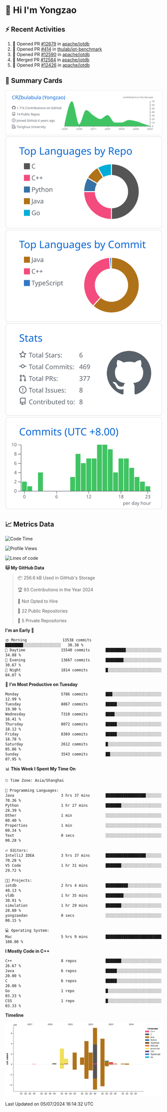 # 👋 Hi I'm Yongzao

## ⚡ Recent Activities
<!--START_SECTION:activity-->
1. 💪 Opened PR [#12679](https://github.com/apache/iotdb/pull/12679) in [apache/iotdb](https://github.com/apache/iotdb)
2. 💪 Opened PR [#414](https://github.com/thulab/iot-benchmark/pull/414) in [thulab/iot-benchmark](https://github.com/thulab/iot-benchmark)
3. 💪 Opened PR [#12590](https://github.com/apache/iotdb/pull/12590) in [apache/iotdb](https://github.com/apache/iotdb)
4. 🎉 Merged PR [#12584](https://github.com/apache/iotdb/pull/12584) in [apache/iotdb](https://github.com/apache/iotdb)
5. 💪 Opened PR [#12426](https://github.com/apache/iotdb/pull/12426) in [apache/iotdb](https://github.com/apache/iotdb)
<!--END_SECTION:activity-->

## 🎑 Summary Cards

[![](https://raw.githubusercontent.com/CRZbulabula/CRZbulabula/main/profile-summary-card-output/github/0-profile-details.svg)](https://github.com/vn7n24fzkq/github-profile-summary-cards)
[![](https://raw.githubusercontent.com/CRZbulabula/CRZbulabula/main/profile-summary-card-output/github/1-repos-per-language.svg)](https://github.com/vn7n24fzkq/github-profile-summary-cards) [![](https://raw.githubusercontent.com/CRZbulabula/CRZbulabula/main/profile-summary-card-output/github/2-most-commit-language.svg)](https://github.com/vn7n24fzkq/github-profile-summary-cards)
[![](https://raw.githubusercontent.com/CRZbulabula/CRZbulabula/main/profile-summary-card-output/github/3-stats.svg)](https://github.com/vn7n24fzkq/github-profile-summary-cards) [![](https://raw.githubusercontent.com/CRZbulabula/CRZbulabula/main/profile-summary-card-output/github/4-productive-time.svg)](https://github.com/vn7n24fzkq/github-profile-summary-cards)

## 📈 Metrics Data

<!--START_SECTION:waka-->
![Code Time](http://img.shields.io/badge/Code%20Time-665%20hrs%2015%20mins-blue)

![Profile Views](http://img.shields.io/badge/Profile%20Views-0-blue)

![Lines of code](https://img.shields.io/badge/From%20Hello%20World%20I%27ve%20Written-27.8%20million%20lines%20of%20code-blue)

**🐱 My GitHub Data** 

> 📦 256.6 kB Used in GitHub's Storage 
 > 
> 🏆 93 Contributions in the Year 2024
 > 
> 🚫 Not Opted to Hire
 > 
> 📜 22 Public Repositories 
 > 
> 🔑 5 Private Repositories 
 > 
**I'm an Early 🐤** 

```text
🌞 Morning                13538 commits       ████████░░░░░░░░░░░░░░░░░   30.38 % 
🌆 Daytime                15540 commits       █████████░░░░░░░░░░░░░░░░   34.88 % 
🌃 Evening                13667 commits       ████████░░░░░░░░░░░░░░░░░   30.67 % 
🌙 Night                  1814 commits        █░░░░░░░░░░░░░░░░░░░░░░░░   04.07 % 
```
📅 **I'm Most Productive on Tuesday** 

```text
Monday                   5786 commits        ███░░░░░░░░░░░░░░░░░░░░░░   12.99 % 
Tuesday                  8867 commits        █████░░░░░░░░░░░░░░░░░░░░   19.90 % 
Wednesday                7310 commits        ████░░░░░░░░░░░░░░░░░░░░░   16.41 % 
Thursday                 8072 commits        █████░░░░░░░░░░░░░░░░░░░░   18.12 % 
Friday                   8369 commits        █████░░░░░░░░░░░░░░░░░░░░   18.78 % 
Saturday                 2612 commits        █░░░░░░░░░░░░░░░░░░░░░░░░   05.86 % 
Sunday                   3543 commits        ██░░░░░░░░░░░░░░░░░░░░░░░   07.95 % 
```


📊 **This Week I Spent My Time On** 

```text
🕑︎ Time Zone: Asia/Shanghai

💬 Programming Languages: 
Java                     3 hrs 37 mins       ██████████████████░░░░░░░   70.36 % 
Python                   1 hr 27 mins        ███████░░░░░░░░░░░░░░░░░░   28.39 % 
Other                    1 min               ░░░░░░░░░░░░░░░░░░░░░░░░░   00.40 % 
Properties               1 min               ░░░░░░░░░░░░░░░░░░░░░░░░░   00.34 % 
Text                     0 secs              ░░░░░░░░░░░░░░░░░░░░░░░░░   00.28 % 

🔥 Editors: 
IntelliJ IDEA            3 hrs 37 mins       ██████████████████░░░░░░░   70.28 % 
VS Code                  1 hr 31 mins        ███████░░░░░░░░░░░░░░░░░░   29.72 % 

🐱‍💻 Projects: 
iotdb                    2 hrs 4 mins        ██████████░░░░░░░░░░░░░░░   40.13 % 
vldb                     1 hr 35 mins        ████████░░░░░░░░░░░░░░░░░   30.91 % 
simulation               1 hr 29 mins        ███████░░░░░░░░░░░░░░░░░░   28.80 % 
yongzaodan               0 secs              ░░░░░░░░░░░░░░░░░░░░░░░░░   00.15 % 

💻 Operating System: 
Mac                      5 hrs 9 mins        █████████████████████████   100.00 % 
```

**I Mostly Code in C++** 

```text
C++                      8 repos             ███████░░░░░░░░░░░░░░░░░░   26.67 % 
Java                     6 repos             █████░░░░░░░░░░░░░░░░░░░░   20.00 % 
C                        6 repos             █████░░░░░░░░░░░░░░░░░░░░   20.00 % 
Go                       1 repo              █░░░░░░░░░░░░░░░░░░░░░░░░   03.33 % 
CSS                      1 repo              █░░░░░░░░░░░░░░░░░░░░░░░░   03.33 % 
```



**Timeline**

![Lines of Code chart](https://raw.githubusercontent.com/CRZbulabula/CRZbulabula/main/assets/bar_graph.png)


 Last Updated on 05/07/2024 16:14:32 UTC
<!--END_SECTION:waka-->

